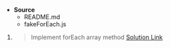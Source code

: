 - **Source**
  - README.md
  - fakeForEach.js

1. > Implement forEach array method
   > [Solution Link](https://github.com/edgarkhudoyan/fake-array-methods/blob/main/fakeForEach.js)
